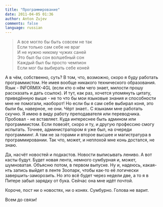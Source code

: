 ```yaml
---
title: "Программирование"
date: 2011-04-05 01:36
author: Anton Zujev
comments: false
language: russian
---
```


> А все могло бы быть совсем не так  
Если только сам себе не враг  
И не нужно никому чужих саней  
Это был бы сон волшебный сон  
Каждый был бы просто чемпион  
Если мог бы выбирать себе коней  

А в чём, собственно, суть? В том, что, возможно, скоро я буду работать программистом. Не имея вообще никакого технического образования. Язык - INFORMIX-4GL (если кто о нём чего знает, милости прошу рассказать и дать ссылок). И тут, как раз, хочется упомянуть цитату, приведённую выше - не то что бы мои языковые знания и способности мне не помогали, наоборот! Но если бы я сам себе выбирал коня, это были бы, наверное, не они. Чёрт знает.. С языками мне работать скучно. Я имею в виду работу преподавателя или переводчика. Пробовал - не вставляет. Куда интереснее быть админом или программистом. Если повезёт, скоро и ту, и другую профессию смогу испытать. Точнее, администратором я уже был, на очереди программинг. А там не за горами и второе высшее и магистратура в программировании. Так что, может, и неплохой мне конь достался, не знаю.

Да, насчёт новостей и подкастов. Новости выписывать лениво. А вот касты будут. Будет новая лента, немного сумбурная и, может, шумноватая. Объясню потом, в первом выпуске. Ну и, надеюсь, какая-нть запись выйдет в ленте Зоопарк, чтобы как-то её логически завершить-заморозить. Но это всё будет через недели две, а то я в Питере забыл зарядку от бука. Сейчас она мне идёт почтой. 

Короче, пост ни о новостях, ни о конях. Сумбурно. Голова не варит. 

Всем до связи!